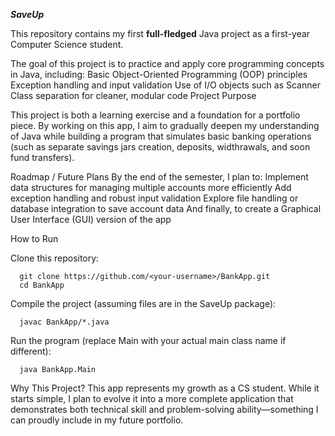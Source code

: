 _**SaveUp**_

  This repository contains my first **full-fledged** Java project as a first-year Computer Science student.

The goal of this project is to practice and apply core programming concepts in Java, including:
  Basic Object-Oriented Programming (OOP) principles
  Exception handling and input validation
  Use of I/O objects such as Scanner
  Class separation for cleaner, modular code
  Project Purpose

This project is both a learning exercise and a foundation for a portfolio piece. By working on this app, I aim to gradually deepen my understanding of Java while building a program that simulates basic banking operations (such as separate savings jars creation, deposits, widthrawals, and soon fund transfers).

Roadmap / Future Plans
  By the end of the semester, I plan to:
  Implement data structures for managing multiple accounts more efficiently
  Add exception handling and robust input validation
  Explore file handling or database integration to save account data
  And finally, to create a Graphical User Interface (GUI) version of the app

How to Run

Clone this repository:
```
  git clone https://github.com/<your-username>/BankApp.git
  cd BankApp
```  
Compile the project (assuming files are in the SaveUp package):
```
  javac BankApp/*.java
```
Run the program (replace Main with your actual main class name if different):
```
  java BankApp.Main
```

Why This Project?
This app represents my growth as a CS student. While it starts simple, I plan to evolve it into a more complete application that demonstrates both technical skill and problem-solving ability—something I can proudly include in my future portfolio.
